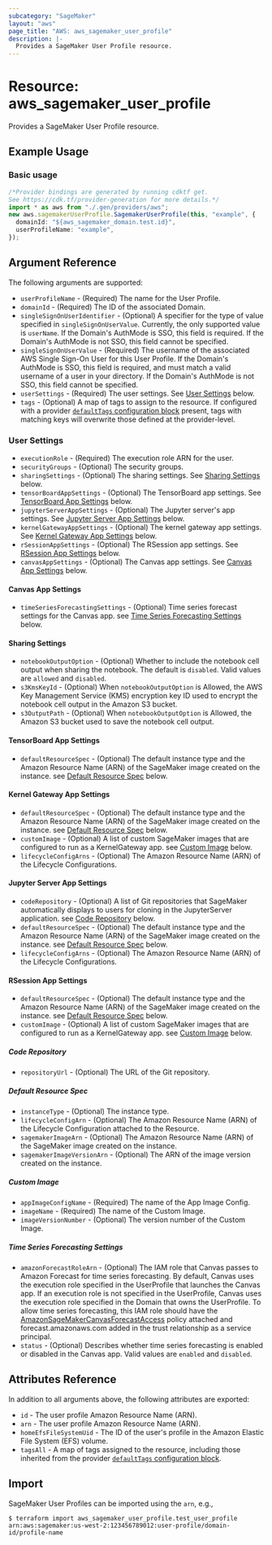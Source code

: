 ```yaml
---
subcategory: "SageMaker"
layout: "aws"
page_title: "AWS: aws_sagemaker_user_profile"
description: |-
  Provides a SageMaker User Profile resource.
---
```


# Resource: aws\_sagemaker\_user\_profile

Provides a SageMaker User Profile resource.

## Example Usage

### Basic usage

```typescript
/*Provider bindings are generated by running cdktf get.
See https://cdk.tf/provider-generation for more details.*/
import * as aws from "./.gen/providers/aws";
new aws.sagemakerUserProfile.SagemakerUserProfile(this, "example", {
  domainId: "${aws_sagemaker_domain.test.id}",
  userProfileName: "example",
});

```

## Argument Reference

The following arguments are supported:

* `userProfileName` - (Required) The name for the User Profile.
* `domainId` - (Required) The ID of the associated Domain.
* `singleSignOnUserIdentifier` - (Optional) A specifier for the type of value specified in `singleSignOnUserValue`. Currently, the only supported value is `userName`. If the Domain's AuthMode is SSO, this field is required. If the Domain's AuthMode is not SSO, this field cannot be specified.
* `singleSignOnUserValue` - (Required) The username of the associated AWS Single Sign-On User for this User Profile. If the Domain's AuthMode is SSO, this field is required, and must match a valid username of a user in your directory. If the Domain's AuthMode is not SSO, this field cannot be specified.
* `userSettings` - (Required) The user settings. See [User Settings](#user-settings) below.
* `tags` - (Optional) A map of tags to assign to the resource. If configured with a provider [`defaultTags` configuration block](https://registry.terraform.io/providers/hashicorp/aws/latest/docs#default_tags-configuration-block) present, tags with matching keys will overwrite those defined at the provider-level.

### User Settings

* `executionRole` - (Required) The execution role ARN for the user.
* `securityGroups` - (Optional) The security groups.
* `sharingSettings` - (Optional) The sharing settings. See [Sharing Settings](#sharing-settings) below.
* `tensorBoardAppSettings` - (Optional) The TensorBoard app settings. See [TensorBoard App Settings](#tensorboard-app-settings) below.
* `jupyterServerAppSettings` - (Optional) The Jupyter server's app settings. See [Jupyter Server App Settings](#jupyter-server-app-settings) below.
* `kernelGatewayAppSettings` - (Optional) The kernel gateway app settings. See [Kernel Gateway App Settings](#kernel-gateway-app-settings) below.
* `rSessionAppSettings` - (Optional) The RSession app settings. See [RSession App Settings](#rsession-app-settings) below.
* `canvasAppSettings` - (Optional) The Canvas app settings. See [Canvas App Settings](#canvas-app-settings) below.

#### Canvas App Settings

* `timeSeriesForecastingSettings` - (Optional) Time series forecast settings for the Canvas app. see [Time Series Forecasting Settings](#time-series-forecasting-settings) below.

#### Sharing Settings

* `notebookOutputOption` - (Optional) Whether to include the notebook cell output when sharing the notebook. The default is `disabled`. Valid values are `allowed` and `disabled`.
* `s3KmsKeyId` - (Optional) When `notebookOutputOption` is Allowed, the AWS Key Management Service (KMS) encryption key ID used to encrypt the notebook cell output in the Amazon S3 bucket.
* `s3OutputPath` - (Optional) When `notebookOutputOption` is Allowed, the Amazon S3 bucket used to save the notebook cell output.

#### TensorBoard App Settings

* `defaultResourceSpec` - (Optional) The default instance type and the Amazon Resource Name (ARN) of the SageMaker image created on the instance. see [Default Resource Spec](#default-resource-spec) below.

#### Kernel Gateway App Settings

* `defaultResourceSpec` - (Optional) The default instance type and the Amazon Resource Name (ARN) of the SageMaker image created on the instance. see [Default Resource Spec](#default-resource-spec) below.
* `customImage` - (Optional) A list of custom SageMaker images that are configured to run as a KernelGateway app. see [Custom Image](#custom-image) below.
* `lifecycleConfigArns` - (Optional) The Amazon Resource Name (ARN) of the Lifecycle Configurations.

#### Jupyter Server App Settings

* `codeRepository` - (Optional) A list of Git repositories that SageMaker automatically displays to users for cloning in the JupyterServer application. see [Code Repository](#code-repository) below.
* `defaultResourceSpec` - (Optional) The default instance type and the Amazon Resource Name (ARN) of the SageMaker image created on the instance. see [Default Resource Spec](#default-resource-spec) below.
* `lifecycleConfigArns` - (Optional) The Amazon Resource Name (ARN) of the Lifecycle Configurations.

#### RSession App Settings

* `defaultResourceSpec` - (Optional) The default instance type and the Amazon Resource Name (ARN) of the SageMaker image created on the instance. see [Default Resource Spec](#default-resource-spec) below.
* `customImage` - (Optional) A list of custom SageMaker images that are configured to run as a KernelGateway app. see [Custom Image](#custom-image) below.

##### Code Repository

* `repositoryUrl` - (Optional) The URL of the Git repository.

##### Default Resource Spec

* `instanceType` - (Optional) The instance type.
* `lifecycleConfigArn` - (Optional) The Amazon Resource Name (ARN) of the Lifecycle Configuration attached to the Resource.
* `sagemakerImageArn` - (Optional) The Amazon Resource Name (ARN) of the SageMaker image created on the instance.
* `sagemakerImageVersionArn` - (Optional) The ARN of the image version created on the instance.

##### Custom Image

* `appImageConfigName` - (Required) The name of the App Image Config.
* `imageName` - (Required) The name of the Custom Image.
* `imageVersionNumber` - (Optional) The version number of the Custom Image.

##### Time Series Forecasting Settings

* `amazonForecastRoleArn` - (Optional)  The IAM role that Canvas passes to Amazon Forecast for time series forecasting. By default, Canvas uses the execution role specified in the UserProfile that launches the Canvas app. If an execution role is not specified in the UserProfile, Canvas uses the execution role specified in the Domain that owns the UserProfile. To allow time series forecasting, this IAM role should have the [AmazonSageMakerCanvasForecastAccess](https://docs.aws.amazon.com/sagemaker/latest/dg/security-iam-awsmanpol-canvas.html#security-iam-awsmanpol-AmazonSageMakerCanvasForecastAccess) policy attached and forecast.amazonaws.com added in the trust relationship as a service principal.
* `status` - (Optional) Describes whether time series forecasting is enabled or disabled in the Canvas app. Valid values are `enabled` and `disabled`.

## Attributes Reference

In addition to all arguments above, the following attributes are exported:

* `id` - The user profile Amazon Resource Name (ARN).
* `arn` - The user profile Amazon Resource Name (ARN).
* `homeEfsFileSystemUid` - The ID of the user's profile in the Amazon Elastic File System (EFS) volume.
* `tagsAll` - A map of tags assigned to the resource, including those inherited from the provider [`defaultTags` configuration block](https://registry.terraform.io/providers/hashicorp/aws/latest/docs#default_tags-configuration-block).

## Import

SageMaker User Profiles can be imported using the `arn`, e.g.,

```console
$ terraform import aws_sagemaker_user_profile.test_user_profile arn:aws:sagemaker:us-west-2:123456789012:user-profile/domain-id/profile-name
```
